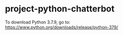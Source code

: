 # project-python-chatterbot

To download Python 3.7.9, go to: 
https://www.python.org/downloads/release/python-379/
